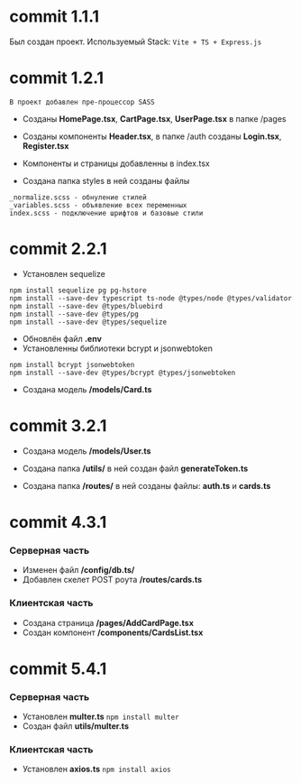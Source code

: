 # commit 1.1.1

Был создан проект. Используемый Stack: ```Vite + TS + Express.js```

# commit 1.2.1

```В проект добавлен пре-процессор SASS```

- Созданы **HomePage.tsx**, **CartPage.tsx**, **UserPage.tsx** в папке /pages
- Созданы компоненты **Header.tsx**, в папке /auth созданы **Login.tsx**, **Register.tsx**
- Компоненты и страницы добавленны в index.tsx

- Создана папка styles в ней созданы файлы

``` 
_normalize.scss - обнуление стилей
_variables.scss - объявление всех переменных
index.scss - подключение шрифтов и базовые стили 
```

# commit 2.2.1

- Установлен sequelize
```
npm install sequelize pg pg-hstore
npm install --save-dev typescript ts-node @types/node @types/validator
npm install --save-dev @types/bluebird
npm install --save-dev @types/pg
npm install --save-dev @types/sequelize
```
- Обновлён файл **.env**
- Установленны библиотеки bcrypt и jsonwebtoken
```
npm install bcrypt jsonwebtoken
npm install --save-dev @types/bcrypt @types/jsonwebtoken
```
- Создана модель **/models/Card.ts**

# commit 3.2.1

- Создана модель **/models/User.ts**

- Создана папка **/utils/** в ней создан файл **generateToken.ts**

- Создана папка **/routes/** в ней созданы файлы: **auth.ts** и **cards.ts**

# commit 4.3.1

### Серверная часть

- Изменен файл **/config/db.ts/**
- Добавлен скелет POST роута **/routes/cards.ts**

### Клиентская часть

- Создана страница **/pages/AddCardPage.tsx**
- Создан компонент **/components/CardsList.tsx**

# commit 5.4.1

### Серверная часть

- Установлен **multer.ts**
``` npm install multer ```
- Создан файл **utils/multer.ts**

### Клиентская часть

- Установлен **axios.ts**
```npm install axios```